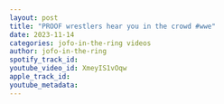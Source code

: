 ```yaml
---
layout: post
title: "PROOF wrestlers hear you in the crowd #wwe"
date: 2023-11-14
categories: jofo-in-the-ring videos
author: jofo-in-the-ring
spotify_track_id: 
youtube_video_id: XmeyIS1vOqw
apple_track_id: 
youtube_metadata: 
---
```

